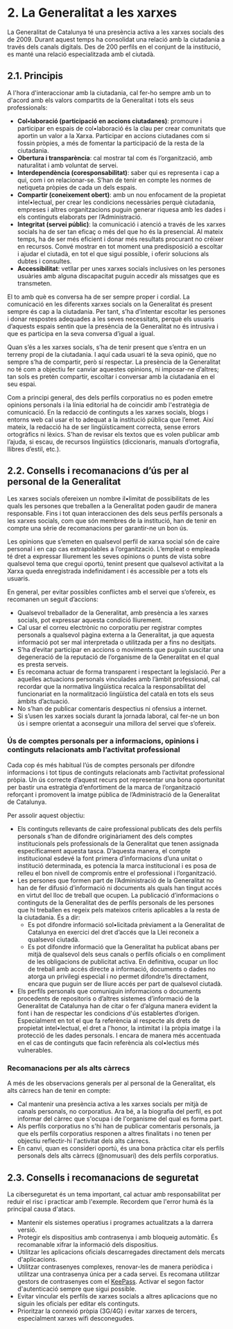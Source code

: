 # 2. La Generalitat a les xarxes

La Generalitat de Catalunya té una presència activa a les xarxes socials des de 2009. Durant aquest temps ha consolidat una relació amb la ciutadania a través dels canals digitals. Des de 200 perfils en el conjunt de la institució, es manté una relació especialitzada amb el ciutadà. 

## 2.1. Principis

A l'hora d'interaccionar amb la ciutadania, cal fer-ho sempre amb un to d'acord amb els valors compartits de la Generalitat i tots els seus professionals:
 
- **Col•laboració (participació en accions ciutadanes)**: promoure i participar en espais de col•laboració és la clau per crear comunitats que aportin un valor a la Xarxa. Participar en accions ciutadanes com si fossin pròpies, a més de fomentar la participació de la resta de la ciutadania.  
- **Obertura i transparència**: cal mostrar tal com és l’organització, amb naturalitat i amb voluntat de servei.  
- **Interdependència (coresponsabilitat)**: saber qui es representa i cap a qui, com i on relacionar-se. S’han de tenir en compte les normes de netiqueta pròpies de cada un dels espais.  
- **Compartir (coneixement obert)**: amb un nou enfocament de la propietat intel•lectual, per crear les condicions necessàries perquè ciutadania, empreses i altres organitzacions puguin generar riquesa amb les dades i els continguts elaborats per l’Administració.  
- **Integritat (servei públic)**: la comunicació i atenció a través de les xarxes socials ha de ser tan eficaç o més del que ho és la presencial. Al mateix temps, ha de ser més eficient i donar més resultats procurant no créixer en recursos. Convé mostrar en tot moment una predisposició a escoltar i ajudar el ciutadà, en tot el que sigui possible, i oferir solucions als dubtes i consultes.  
- **Accessibilitat**: vetllar per unes xarxes socials inclusives on les persones usuàries amb alguna discapacitat puguin accedir als missatges que es transmeten.  

El to amb què es conversa ha de ser sempre proper i cordial. La comunicació en les diferents xarxes socials on la Generalitat és present sempre és cap a la ciutadania. Per tant, s’ha d’intentar escoltar les persones i donar respostes adequades a les seves necessitats, perquè els usuaris d’aquests espais sentin que la presència de la Generalitat no és intrusiva i que es participa en la seva conversa d’igual a igual.

Quan s’és a les xarxes socials, s’ha de tenir present que s’entra en un terreny propi de la ciutadania. I aquí cada usuari té la seva opinió, que no sempre s’ha de compartir, però sí respectar. La presència de la Generalitat no té com a objectiu fer canviar aquestes opinions, ni imposar-ne d’altres; tan sols es pretén compartir, escoltar i conversar amb la ciutadania en el seu espai.

Com a principi general, des dels perfils corporatius no es poden emetre opinions personals i la línia editorial ha de coincidir amb l'estratègia de comunicació. En la redacció de continguts a les xarxes socials, blogs i entorns web cal usar el to adequat a la institució pública que l’emet. Així mateix, la redacció ha de ser lingüísticament correcta, sense errors ortogràfics ni lèxics. S’han de revisar els textos que es volen publicar amb l’ajuda, si escau, de recursos lingüístics (diccionaris, manuals d’ortografia, llibres d’estil, etc.).


## 2.2. Consells i recomanacions d’ús per al personal de la Generalitat 

Les xarxes socials ofereixen un nombre il•limitat de possibilitats de les quals les persones que treballen a la Generalitat poden gaudir de manera responsable. Fins i tot quan interaccionen des dels seus perfils personals a les xarxes socials, com que són membres de la institució, han de tenir en compte una sèrie de recomanacions per garantir-ne un bon ús.  

Les opinions que s’emeten en qualsevol perfil de xarxa social són de caire personal i en cap cas extrapolables a l’organització. L’empleat o empleada té dret a expressar lliurement les seves opinions o punts de vista sobre qualsevol tema que cregui oportú, tenint present que qualsevol activitat a la Xarxa queda enregistrada indefinidament i és accessible per a tots els usuaris.  

En general, per evitar possibles conflictes amb el servei que s’ofereix, es recomanen un seguit d’accions:  

- Qualsevol treballador de la Generalitat, amb presència a les xarxes socials, pot expressar aquesta condició lliurement.  
- Cal usar el correu electrònic no corporatiu per registrar comptes personals a qualsevol pàgina externa a la Generalitat, ja que aquesta informació pot ser mal interpretada o utilitzada per a fins no desitjats.  
- S’ha d’evitar participar en accions o moviments que puguin suscitar una degeneració de la reputació de l’organisme de la Generalitat en el qual es presta serveis.  
- Es recomana actuar de forma transparent i respectant la legislació. Per a aquelles actuacions personals vinculades amb l’àmbit professional, cal recordar que la normativa lingüística recalca la responsabilitat del funcionariat en la normalització lingüística del català en tots els seus àmbits d’actuació.  
- No s’han de publicar comentaris despectius ni ofensius a internet.  
- Si s’usen les xarxes socials durant la jornada laboral, cal fer-ne un bon ús i sempre orientat a aconseguir una millora del servei que s’ofereix.  

### Ús de comptes personals per a informacions, opinions i continguts relacionats amb l’activitat professional

Cada cop és més habitual l’ús de comptes personals per difondre informacions i tot tipus de continguts relacionats amb l’activitat professional pròpia. Un ús correcte d’aquest recurs pot representar una bona oportunitat per bastir una estratègia d’enfortiment de la marca de l’organització reforçant i promovent la imatge pública de l’Administració de la Generalitat de Catalunya. 

Per assolir aquest objectiu: 

- Els continguts rellevants de caire professional publicats des dels perfils personals s’han de difondre originàriament des dels comptes institucionals pels professionals de la Generalitat que tenen assignada específicament aquesta tasca. D’aquesta manera, el compte institucional esdevé la font primera d’informacions d’una unitat o institució determinada, es potencia la marca institucional i es posa de relleu el bon nivell de compromís entre el professional i l’organització.  
- Les persones que formen part de l’Administració de la Generalitat no han de fer difusió d’informació ni documents als quals han tingut accés en virtut del lloc de treball que ocupen. La publicació d’informacions o continguts de la Generalitat des de perfils personals de les persones que hi treballen es regeix pels mateixos criteris aplicables a la resta de la ciutadania. És a dir:  
	- Es pot difondre informació sol•licitada prèviament a la Generalitat de Catalunya en exercici del dret d’accés que la Llei reconeix a qualsevol ciutadà.  
	- Es pot difondre informació que la Generalitat ha publicat abans per mitjà de qualsevol dels seus canals o perfils oficials o en compliment de les obligacions de publicitat activa. En definitiva, ocupar un lloc de treball amb accés directe a informació, documents o dades no atorga un privilegi especial i no permet difondre’ls directament, encara que puguin ser de lliure accés per part de qualsevol ciutadà.  
- Els perfils personals que comuniquin informacions o documents procedents de repositoris o d’altres sistemes d’informació de la Generalitat de Catalunya han de citar o fer d’alguna manera evident la font i han de respectar les condicions d'ús establertes d’origen. Especialment en tot el que fa referència al respecte als drets de propietat intel•lectual, el dret a l'honor, la intimitat i la pròpia imatge i la protecció de les dades personals. I encara de manera més accentuada en el cas de continguts que facin referència als col•lectius més vulnerables.  

### Recomanacions per als alts càrrecs

A més de les observacions generals per al personal de la Generalitat, els alts càrrecs han de tenir en compte:  

- Cal mantenir una presència activa a les xarxes socials per mitjà de canals personals, no corporatius. Ara bé, a la biografia del perfil, es pot informar del càrrec que s'ocupa i de l'organisme del qual es forma part.  
- Als perfils corporatius no s'hi han de publicar comentaris personals, ja que els perfils corporatius responen a altres finalitats i no tenen per objectiu reflectir-hi l'activitat dels alts càrrecs.  
- En canvi, quan es consideri oportú, és una bona pràctica citar els perfils personals dels alts càrrecs (@nomusuari) des dels perfils corporatius.  

## 2.3. Consells i recomanacions de seguretat

La ciberseguretat és un tema important, cal actuar amb responsabilitat per reduir el risc i practicar amb l'exemple. Recordem que l'error humà és la principal causa d'atacs.

- Mantenir els sistemes operatius i programes actualitzats a la darrera versió.
- Protegir els dispositius amb contrasenya i amb bloqueig automàtic. És recomanable xifrar la informació dels dispositius.
- Utilitzar les aplicacions oficials descarregades directament dels mercats d'aplicacions.
- Utilitzar contrasenyes complexes, renovar-les de manera periòdica i utilitzar una contrasenya única per a cada servei. Es recomana utilitzar gestors de contrasenyes com el [KeePass](https://keepass.info/). Activar el segon factor d'autenticació sempre que sigui possible.
- Evitar vincular els perfils de xarxes socials a altres aplicacions que no siguin les oficials per editar els continguts.
- Prioritzar la connexió pròpia (3G/4G) i evitar xarxes de tercers, especialment xarxes wifi desconegudes.


